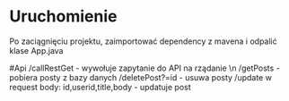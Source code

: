 # Uruchomienie
Po zaciągnięciu projektu, zaimportować dependency z mavena i odpalić klase App.java

#Api
/callRestGet - wywołuje zapytanie do API na rządanie \n
/getPosts - pobiera posty z bazy danych
/deletePost?=id - usuwa posty
/update w request body: id,userid,title,body - updatuje post
